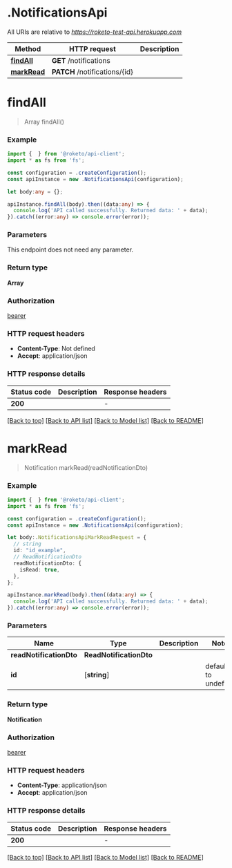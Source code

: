 # .NotificationsApi

All URIs are relative to *https://roketo-test-api.herokuapp.com*

Method | HTTP request | Description
------------- | ------------- | -------------
[**findAll**](NotificationsApi.md#findAll) | **GET** /notifications | 
[**markRead**](NotificationsApi.md#markRead) | **PATCH** /notifications/{id} | 


# **findAll**
> Array<Notification> findAll()


### Example


```typescript
import {  } from '@roketo/api-client';
import * as fs from 'fs';

const configuration = .createConfiguration();
const apiInstance = new .NotificationsApi(configuration);

let body:any = {};

apiInstance.findAll(body).then((data:any) => {
  console.log('API called successfully. Returned data: ' + data);
}).catch((error:any) => console.error(error));
```


### Parameters
This endpoint does not need any parameter.


### Return type

**Array<Notification>**

### Authorization

[bearer](README.md#bearer)

### HTTP request headers

 - **Content-Type**: Not defined
 - **Accept**: application/json


### HTTP response details
| Status code | Description | Response headers |
|-------------|-------------|------------------|
**200** |  |  -  |

[[Back to top]](#) [[Back to API list]](README.md#documentation-for-api-endpoints) [[Back to Model list]](README.md#documentation-for-models) [[Back to README]](README.md)

# **markRead**
> Notification markRead(readNotificationDto)


### Example


```typescript
import {  } from '@roketo/api-client';
import * as fs from 'fs';

const configuration = .createConfiguration();
const apiInstance = new .NotificationsApi(configuration);

let body:.NotificationsApiMarkReadRequest = {
  // string
  id: "id_example",
  // ReadNotificationDto
  readNotificationDto: {
    isRead: true,
  },
};

apiInstance.markRead(body).then((data:any) => {
  console.log('API called successfully. Returned data: ' + data);
}).catch((error:any) => console.error(error));
```


### Parameters

Name | Type | Description  | Notes
------------- | ------------- | ------------- | -------------
 **readNotificationDto** | **ReadNotificationDto**|  |
 **id** | [**string**] |  | defaults to undefined


### Return type

**Notification**

### Authorization

[bearer](README.md#bearer)

### HTTP request headers

 - **Content-Type**: application/json
 - **Accept**: application/json


### HTTP response details
| Status code | Description | Response headers |
|-------------|-------------|------------------|
**200** |  |  -  |

[[Back to top]](#) [[Back to API list]](README.md#documentation-for-api-endpoints) [[Back to Model list]](README.md#documentation-for-models) [[Back to README]](README.md)


